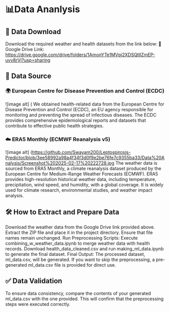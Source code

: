 # 📊Data Ananlysis


## 📂 Data Download
Download the required weather and health datasets from the link below:
🔗 Google Drive Link: https://drive.google.com/drive/folders/1AmonYTe1MVpj2XDSQtllZmEP-uvv8rVj?usp=sharing 


## 📌 Data Source
### 🌍 European Centre for Disease Prevention and Control (ECDC)
![image alt] (
We obtained health-related data from the European Centre for Disease Prevention and Control (ECDC), an EU agency responsible for monitoring and preventing the spread of infectious diseases. The ECDC provides comprehensive epidemiological reports and datasets that contribute to effective public health strategies.

### ☁️ ERA5 Monthly (ECMWF Reanalysis v5)
![image alt] (https://github.com/Swayam200/Leptospirosis-Predictor/blob/3ee58992a98a4f34f3d0f9e2be76fe7c9355ba33/Data%20Analysis/Screenshot%202025-02-17%20222728.jpg
The weather data is sourced from ERA5 Monthly, a climate reanalysis dataset produced by the European Centre for Medium-Range Weather Forecasts (ECMWF). ERA5 provides high-resolution historical weather data, including temperature, precipitation, wind speed, and humidity, with a global coverage. It is widely used for climate research, environmental studies, and weather impact analysis.


## 🛠️ How to Extract and Prepare Data
Download the weather data from the Google Drive link provided above.
Extract the ZIP file and place it in the project directory. Ensure that file names remain unchanged.
Run Preprocessing Scripts:
Execute combining_w_weather_data.ipynb to merge weather data with health records.
Download health_data_cleaned.csv and run making_ml_data.ipynb to generate the final dataset.
Final Output:
The processed dataset, ml_data.csv, will be generated.
If you want to skip the preprocessing, a pre-generated ml_data.csv file is provided for direct use.


## ✅ Data Validation
To ensure data consistency, compare the contents of your generated ml_data.csv with the one provided. This will confirm that the preprocessing steps were executed correctly.
